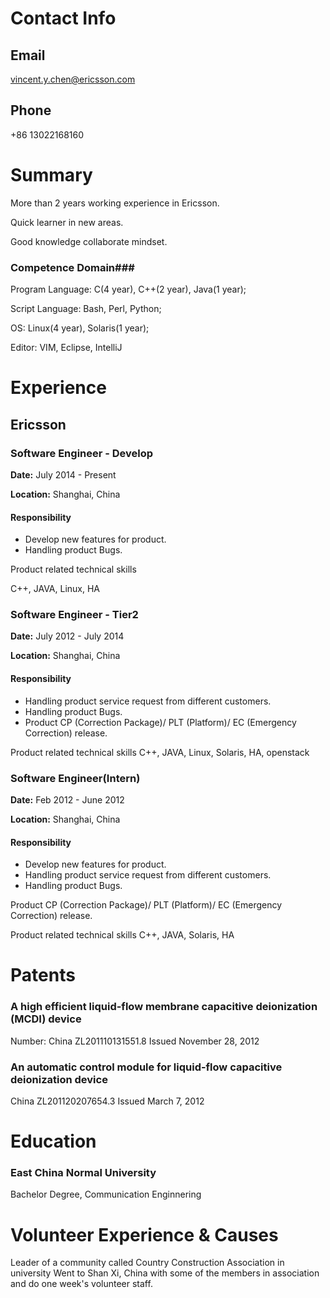 # Contact Info #
## Email ##
vincent.y.chen@ericsson.com
## Phone ##
+86 13022168160

# Summary #
More than 2 years working experience in Ericsson.

Quick learner in new areas.

Good knowledge collaborate mindset. 

### Competence Domain###

Program Language: C(4 year), C++(2 year), Java(1 year);

Script Language: Bash, Perl, Python;

OS: Linux(4 year), Solaris(1 year);

Editor: VIM, Eclipse, IntelliJ

# Experience #

## Ericsson ##

### Software Engineer - Develop ###
**Date:** July 2014 - Present

**Location:** Shanghai, China

#### Responsibility ####
* Develop new features for product.
* Handling product Bugs.

Product related technical skills

C++, JAVA, Linux, HA


### Software Engineer - Tier2 ###
**Date:** July 2012 - July 2014

**Location:** Shanghai, China

#### Responsibility ####
* Handling product service request from different customers.
* Handling product Bugs.
* Product CP (Correction Package)/ PLT (Platform)/ EC (Emergency Correction) release.

Product related technical skills
C++, JAVA, Linux, Solaris, HA, openstack

### Software Engineer(Intern) ###
**Date:** Feb 2012 - June 2012

**Location:** Shanghai, China

#### Responsibility ####
* Develop new features for product.
* Handling product service request from different customers.
* Handling product Bugs.

Product CP (Correction Package)/ PLT (Platform)/ EC (Emergency Correction) release.

Product related technical skills
C++, JAVA, Solaris, HA

# Patents #
### A high efficient liquid-flow membrane capacitive deionization (MCDI) device ###
Number: China ZL201110131551.8
Issued November 28, 2012

### An automatic control module for liquid-flow capacitive deionization device ###
China ZL201120207654.3
Issued March 7, 2012

# Education #
### East China Normal University ###
Bachelor Degree, Communication Enginnering


# Volunteer Experience & Causes #

Leader of a community called Country Construction Association in university
Went to Shan Xi, China with some of the members in association and do one week's volunteer staff.